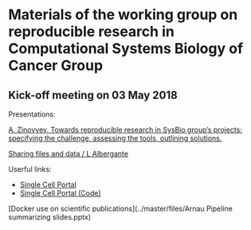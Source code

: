 # Materials of the working group on reproducible research in Computational Systems Biology of Cancer Group

## Kick-off meeting on 03 May 2018

Presentations:

<a href="https://github.com/sysbio-curie/Reproducible-research-working-group/blob/master/files/Zinovyev300418_ReproducibleResearch.pptx">A. Zinovyev. Towards reproducible research in SysBio group’s projects: specifying the challenge, assessing the tools, outlining solutions. </a>

[Sharing files and data / L Albergante](../master/files/Albergante_RR_3_05_2018.pptx)

Userful links:

* [Single Cell Portal](https://portals.broadinstitute.org/single_cell)
* [Single Cell Portal (Code)](https://github.com/broadinstitute/single_cell_portal_core)

[Docker use on scientific publications](../master/files/Arnau Pipeline summarizing slides.pptx)
